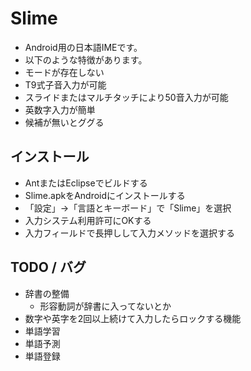 # Slime

 * Android用の日本語IMEです。
 * 以下のような特徴があります。
  * モードが存在しない
  * T9式子音入力が可能
  * スライドまたはマルチタッチにより50音入力が可能
  * 英数字入力が簡単
  * 候補が無いとググる

## インストール

 * AntまたはEclipseでビルドする
 * Slime.apkをAndroidにインストールする
 * 「設定」→「言語とキーボード」で「Slime」を選択
 * 入力システム利用許可にOKする
 * 入力フィールドで長押しして入力メソッドを選択する

## TODO / バグ

 * 辞書の整備
   * 形容動詞が辞書に入ってないとか
 * 数字や英字を2回以上続けて入力したらロックする機能
 * 単語学習
 * 単語予測
 * 単語登録

<!--
 * [MacRuby](http://www.macruby.org/)のインストールが必要です
    * そのかわり(?)パタンに正規表現が使えます
        * "ke.*da" と入力すると "慶應大" が候補に出たり
-->


